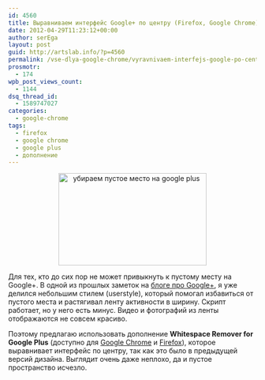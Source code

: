 ```yaml
---
id: 4560
title: Выравниваем интерфейс Google+ по центру (Firefox, Google Chrome)
date: 2012-04-29T11:23:12+00:00
author: serEga
layout: post
guid: http://artslab.info/?p=4560
permalink: /vse-dlya-google-chrome/vyravnivaem-interfejs-google-po-centru-firefox-google-chrome/
prosmotr:
  - 174
wpb_post_views_count:
  - 1144
dsq_thread_id:
  - 1589747027
categories:
  - google-chrome
tags:
  - firefox
  - google chrome
  - google plus
  - дополнение
---
```

<center>
  <a href="{{site.img_cdn}}/whitespace_remover_googleplus.jpg"><img src="{{site.img_cdn}}/whitespace_remover_googleplus-300x187.jpg" alt="убираем пустое место на google plus" title="whitespace_remover_googleplus" width="300" height="187" class="aligncenter size-medium wp-image-4561" srcset="{{site.img_cdn}}/whitespace_remover_googleplus-300x187.jpg 300w, {{site.img_cdn}}/whitespace_remover_googleplus.jpg 640w" sizes="(max-width: 300px) 100vw, 300px" /></a>
</center>

Для тех, кто до сих пор не может привыкнуть к пустому месту на Google+. В одной из прошлых заметок на [блоге про Google+](http://gplusblog.ru/fiks-shiriny-lenty-novogo-interfejsa-google/), я уже делился небольшим стилем (userstyle), который помогал избавиться от пустого места и растягивал ленту активности в ширину. Скрипт работает, но у него есть минус. Видео и фотографий из ленты отображаются не совсем красиво.

Поэтому предлагаю использовать дополнение **Whitespace Remover for Google Plus** (доступно для [Google Chrome](https://chrome.google.com/webstore/detail/hjhgeibimkoddhdkkgimnipkdodobgpm) и [Firefox](https://addons.mozilla.org/it/firefox/addon/whitespace-remover-for-goog/)), которое выравнивает интерфейс по центру, так как это было в предыдущей версий дизайна. Выглядит очень даже неплохо, да и пустое пространство исчезло.